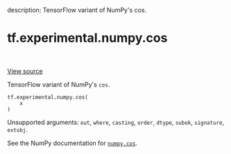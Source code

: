 description: TensorFlow variant of NumPy's cos.

<div itemscope itemtype="http://developers.google.com/ReferenceObject">
<meta itemprop="name" content="tf.experimental.numpy.cos" />
<meta itemprop="path" content="Stable" />
</div>

# tf.experimental.numpy.cos

<!-- Insert buttons and diff -->

<table class="tfo-notebook-buttons tfo-api nocontent" align="left">

</table>

<a target="_blank" href="/code/stable/tensorflow/python/ops/numpy_ops/np_math_ops.py">View source</a>



TensorFlow variant of NumPy's `cos`.

<pre class="devsite-click-to-copy prettyprint lang-py tfo-signature-link">
<code>tf.experimental.numpy.cos(
    x
)
</code></pre>



<!-- Placeholder for "Used in" -->

Unsupported arguments: `out`, `where`, `casting`, `order`, `dtype`, `subok`, `signature`, `extobj`.

See the NumPy documentation for [`numpy.cos`](https://numpy.org/doc/1.16/reference/generated/numpy.cos.html).